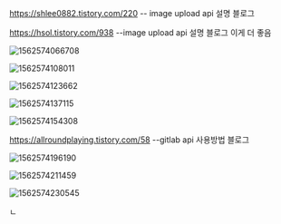 https://shlee0882.tistory.com/220  -- image upload api  설명 블로그

https://hsol.tistory.com/938 --image upload api 설명 블로그 이게 더 좋음

![1562574066708](C:\Users\multicampus\AppData\Roaming\Typora\typora-user-images\1562574066708.png)

![1562574108011](C:\Users\multicampus\AppData\Roaming\Typora\typora-user-images\1562574108011.png)

![1562574123662](C:\Users\multicampus\AppData\Roaming\Typora\typora-user-images\1562574123662.png)

![1562574137115](C:\Users\multicampus\AppData\Roaming\Typora\typora-user-images\1562574137115.png)

![1562574154308](C:\Users\multicampus\AppData\Roaming\Typora\typora-user-images\1562574154308.png)









https://allroundplaying.tistory.com/58  --gitlab api 사용방법 블로그

![1562574196190](C:\Users\multicampus\AppData\Roaming\Typora\typora-user-images\1562574196190.png)

![1562574211459](C:\Users\multicampus\AppData\Roaming\Typora\typora-user-images\1562574211459.png)

![1562574230545](C:\Users\multicampus\AppData\Roaming\Typora\typora-user-images\1562574230545.png)



ㄴ















